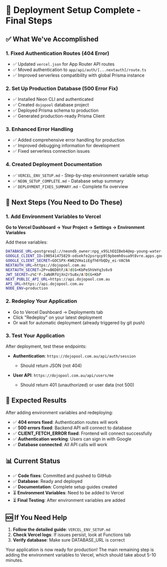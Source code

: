# 🎉 Deployment Setup Complete - Final Steps

## ✅ What We've Accomplished

### 1. Fixed Authentication Routes (404 Error)

- ✅ Updated `vercel.json` for App Router API routes
- ✅ Moved authentication to `app/api/auth/[...nextauth]/route.ts`
- ✅ Improved serverless compatibility with global Prisma instance

### 2. Set Up Production Database (500 Error Fix)

- ✅ Installed Neon CLI and authenticated
- ✅ Created `dojopool` database project
- ✅ Deployed Prisma schema to production
- ✅ Generated production-ready Prisma Client

### 3. Enhanced Error Handling

- ✅ Added comprehensive error handling for production
- ✅ Improved debugging information for development
- ✅ Fixed serverless connection issues

### 4. Created Deployment Documentation

- ✅ `VERCEL_ENV_SETUP.md` - Step-by-step environment variable setup
- ✅ `NEON_SETUP_COMPLETE.md` - Database setup summary
- ✅ `DEPLOYMENT_FIXES_SUMMARY.md` - Complete fix overview

## 🚀 Next Steps (You Need to Do These)

### 1. Add Environment Variables to Vercel

**Go to Vercel Dashboard → Your Project → Settings → Environment Variables**

Add these variables:

```bash
DATABASE_URL=postgresql://neondb_owner:npg_x9SLhEQIBeb4@ep-young-water-aec7av9s.c-2.us-east-2.aws.neon.tech/neondb?sslmode=require
GOOGLE_CLIENT_ID=190541475829-odsekfe2psrqcp9l9pbemh0sua9t8vre.apps.googleusercontent.com
GOOGLE_CLIENT_SECRET=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
NEXTAUTH_URL=https://dojopool.com.au
NEXTAUTH_SECRET=2P+vB6D8tF/A?d(G+KbPeShVmYq3s6v9
JWT_SECRET=z%C*F-JaNdRfUjXn2r5u8x/A?D(G+KbP
NEXT_PUBLIC_API_URL=https://api.dojopool.com.au
API_URL=https://api.dojopool.com.au
NODE_ENV=production
```

### 2. Redeploy Your Application

- Go to Vercel Dashboard → Deployments tab
- Click "Redeploy" on your latest deployment
- Or wait for automatic deployment (already triggered by git push)

### 3. Test Your Application

After deployment, test these endpoints:

- **Authentication**: `https://dojopool.com.au/api/auth/session`
  - Should return JSON (not 404)

- **User API**: `https://dojopool.com.au/api/users/me`
  - Should return 401 (unauthorized) or user data (not 500)

## 🎯 Expected Results

After adding environment variables and redeploying:

- ✅ **404 errors fixed**: Authentication routes will work
- ✅ **500 errors fixed**: Backend API will connect to database
- ✅ **CLIENT_FETCH_ERROR fixed**: Frontend will connect successfully
- ✅ **Authentication working**: Users can sign in with Google
- ✅ **Database connected**: All API calls will work

## 📊 Current Status

- ✅ **Code fixes**: Committed and pushed to GitHub
- ✅ **Database**: Ready and deployed
- ✅ **Documentation**: Complete setup guides created
- ⏳ **Environment Variables**: Need to be added to Vercel
- ⏳ **Final Testing**: After environment variables are added

## 🆘 If You Need Help

1. **Follow the detailed guide**: `VERCEL_ENV_SETUP.md`
2. **Check Vercel logs**: If issues persist, look at Functions tab
3. **Verify database**: Make sure DATABASE_URL is correct

Your application is now ready for production! The main remaining step is adding the environment variables to Vercel, which should take about 5-10 minutes.

